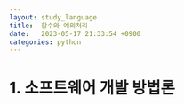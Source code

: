 ```yaml
---
layout: study_language
title:  함수와 예외처리
date:   2023-05-17 21:33:54 +0900
categories: python
---
```



# 1. 소프트웨어 개발 방법론
